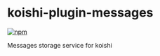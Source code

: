 # koishi-plugin-messages

[![npm](https://img.shields.io/npm/v/@seidko/koishi-plugin-messages?style=flat-square)](https://www.npmjs.com/package/@seidko/koishi-plugin-messages)

Messages storage service for koishi
